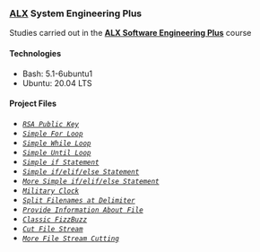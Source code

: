 ### [ALX](https://www.alxafrica.com/) System Engineering Plus

Studies carried out in the **[ALX Software Engineering Plus](https://www.alxafrica.com/software-engineering-plus/)** course

#### Technologies

* Bash:     5.1-6ubuntu1
* Ubuntu:   20.04 LTS

#### Project Files

* _[`RSA Public Key`](0-RSA_public_key.pub)_
* _[`Simple For Loop`](1-for_best_school)_
* _[`Simple While Loop`](2-while_best_school)_
* _[`Simple Until Loop`](3-until_best_school)_
* _[`Simple if Statement`](4-if_9_say_hi)_
* _[`Simple if/elif/else Statement`](5-4_bad_luck_8_is_your_chance)_
* _[`More Simple if/elif/else Statement`](6-superstitious_numbers)_
* _[`Military Clock`](7-clock)_
* _[`Split Filenames at Delimiter`](8-for_ls)_
* _[`Provide Information About File`](9-to_file_or_not_to_file)_
* _[`Classic FizzBuzz`](10-fizzbuzz)_
* _[`Cut File Stream`](100-read_and_cut)_
* _[`More File Stream Cutting`](101-tell_the_story_of_passwd)_

<br />
